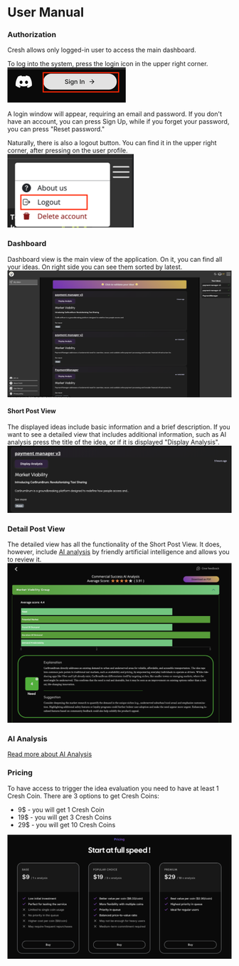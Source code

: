 # User Manual

### Authorization
Cresh allows only logged-in user to access the main dashboard.

To log into the system, press the login icon in the upper right corner.
![img.png](assets/sign_in.png) 

A login window will appear, requiring an email and password. If you don't have an account, you can press Sign Up, while if you forget your password, you can press "Reset password."

Naturally, there is also a logout button. You can find it in the upper right corner, after pressing on the user profile.
![img.png](assets/sign_out.png)

### Dashboard

Dashboard view is the main view of the application. On it, you can find all your ideas. On right side you can see them sorted by latest. 
![img.png](assets/dashboard.png)

#### Short Post View

The displayed ideas include basic information and a brief description. If you want to see a detailed view that includes additional information, such as AI analysis press the title of the idea, or if it is displayed "Display Analysis".
![img.png](assets/short_idea.png)


### Detail Post View

The detailed view has all the functionality of the Short Post View. It does, however, include [AI analysis](#ai-analysis) by friendly artificial intelligence and allows you to review it.
![img.png](assets/analysis_result.png)

### AI Analysis

[Read more about AI Analysis](https://github.com/Cresh-Group/cresh-manual/blob/main/ai_analysis.md)

### Pricing
To have access to trigger the idea evaluation you need to have at least 1 Cresh Coin. There are 3 options to get Cresh Coins:
* 9$ - you will get 1 Cresh Coin
* 19$ - you will get 3 Cresh Coins
* 29$ - you will get 10 Cresh Coins

![img.png](assets/pricing.png)

